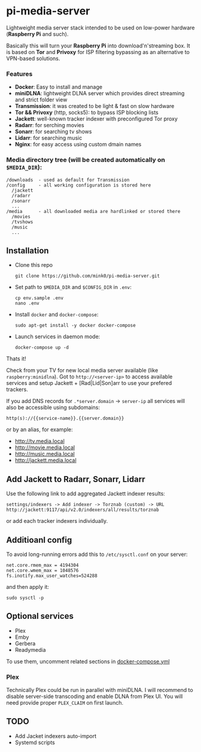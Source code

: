 # pi-media-server

Lightweight media server stack intended to be used on low-power hardware (**Raspberry Pi** and such).

Basically this will turn your **Raspberry Pi** into download'n'streaming box. It is based on 
**Tor** and **Privoxy** for ISP filtering bypassing as an alternative to VPN-based solutions.

### Features

- **Docker**: Easy to install and manage
- **miniDLNA**: lightweight DLNA server which provides direct streaming and strict folder view
- **Transmission**: it was created to be light & fast on slow hardware
- **Tor && Privoxy** (http, socks5): to bypass ISP blocking lists
- **Jackett**: well-known tracker indexer with preconfigured Tor proxy
- **Radarr**: for serching movies
- **Sonarr**: for searching tv shows
- **Lidarr**: for searching music
- **Nginx**: for easy access using custom dmain names

### Media directory tree (will be created automatically on `$MEDIA_DIR`):

    /downloads  - used as default for Transmission
    /config     - all working configuration is stored here
      /jackett
      /radarr
      /sonarr
      ...
    /media      - all downloaded media are hardlinked or stored there
      /movies
      /tvshows
      /music
      ...

## Installation

- Clone this repo

      git clone https://github.com/mink0/pi-media-server.git 

- Set path to `$MEDIA_DIR` and `$CONFIG_DIR` in `.env`:

      cp env.sample .env
      nano .env

- Install `docker` and `docker-compose`:

      sudo apt-get install -y docker docker-compose

- Launch services in daemon mode:

      docker-compose up -d

Thats it! 

Check from your TV for new local media server available (like `raspberry:minidlna`).
Got to `http://<server-ip>` to access available services and setup Jackett + [Rad|Lid|Son]arr to use your prefered trackers.

If you add DNS records for `.*server.domain` -> `server-ip` all services will also be accessible using subdomains:
  
    http(s)://{{service-name}}.{{server.domain}} 

or by an alias, for example:

- http://tv.media.local
- http://movie.media.local
- http://music.media.local
- http://jackett.media.local

## Add Jackett to Radarr, Sonarr, Lidarr

Use the following link to add aggregated Jackett indexer results:
    
    settings/indexers -> Add indexer -> Torznab (custom) -> URL
    http://jackett:9117/api/v2.0/indexers/all/results/torznab

or add each tracker indexers individually.

## Additioanl config

To avoid long-running errors add this to `/etc/sysctl.conf` on your server:

```
net.core.rmem_max = 4194304
net.core.wmem_max = 1048576
fs.inotify.max_user_watches=524288
```

and then apply it:

    sudo sysctl -p

## Optional services

- Plex
- Emby
- Gerbera
- Readymedia

To use them, uncomment related sections in [docker-compose.yml](./docker-compose.yml)

### Plex

Technically Plex could be run in parallel with miniDLNA. I will recommend to disable server-side transcoding and enable DLNA from Plex UI.
You will need provide proper `PLEX_CLAIM` on first launch.

## TODO

- Add Jacket indexers auto-import
- Systemd scripts
